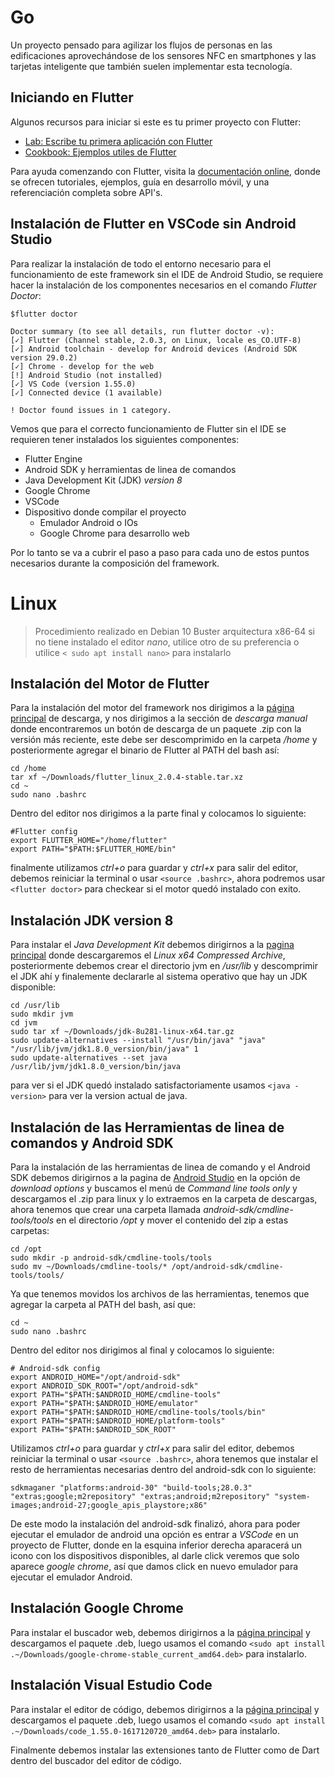 # Go

Un proyecto pensado para agilizar los flujos de personas en las edificaciones aprovechándose de los sensores NFC en smartphones y las tarjetas inteligente que también suelen implementar esta tecnología.

## Iniciando en Flutter

Algunos recursos para iniciar si este es tu primer proyecto con Flutter:

- [Lab: Escribe tu primera aplicación con Flutter](https://flutter.dev/docs/get-started/codelab)
- [Cookbook: Ejemplos utiles de Flutter](https://flutter.dev/docs/cookbook)

Para ayuda comenzando con Flutter, visita la
[documentación online](https://flutter.dev/docs), donde se ofrecen tutoriales,
ejemplos, guía en desarrollo móvil, y una referenciación completa sobre API's.

## Instalación de Flutter en VSCode sin Android Studio

Para realizar la instalación de todo el entorno necesario para el funcionamiento de este framework sin el IDE de Android Studio, se requiere hacer la instalación de los componentes necesarios en el comando *Flutter Doctor*:

```
$flutter doctor

Doctor summary (to see all details, run flutter doctor -v):
[✓] Flutter (Channel stable, 2.0.3, on Linux, locale es_CO.UTF-8)
[✓] Android toolchain - develop for Android devices (Android SDK version 29.0.2)
[✓] Chrome - develop for the web
[!] Android Studio (not installed)
[✓] VS Code (version 1.55.0)
[✓] Connected device (1 available)

! Doctor found issues in 1 category.
```

Vemos que para el correcto funcionamiento de Flutter sin el IDE se requieren tener instalados los siguientes componentes:

- Flutter Engine
- Android SDK y herramientas de linea de comandos
- Java Development Kit (JDK) *version 8*
- Google Chrome
- VSCode
- Dispositivo donde compilar el proyecto
    - Emulador Android o IOs
    - Google Chrome para desarrollo web

Por lo tanto se va a cubrir el paso a paso para cada uno de estos puntos necesarios durante la composición del framework.

# Linux

> Procedimiento realizado en Debian 10 Buster arquitectura x86-64
> si no tiene instalado el editor *nano*, utilice otro de su preferencia o utilice `< sudo apt install nano>` para instalarlo
## Instalación del Motor de Flutter

Para la instalación del motor del framework nos dirigimos a la [página principal](https://flutter.dev/docs/get-started/install/linux) de descarga, y nos dirigimos a la sección de *descarga manual* donde encontraremos un botón de descarga de un paquete .zip con la versión más reciente, este debe ser descomprimido en la carpeta */home* y posteriormente agregar el binario de Flutter al PATH del bash así:

```
cd /home
tar xf ~/Downloads/flutter_linux_2.0.4-stable.tar.xz
cd ~
sudo nano .bashrc
```

Dentro del editor nos dirigimos a la parte final y colocamos lo siguiente:

```
#Flutter config
export FLUTTER_HOME="/home/flutter"
export PATH="$PATH:$FLUTTER_HOME/bin"
```

finalmente utilizamos *ctrl+o* para guardar y *ctrl+x* para salir del editor, debemos reiniciar la terminal o usar `<source .bashrc>`, ahora podremos usar `<flutter doctor>` para checkear si el motor quedó instalado con exito.

## Instalación JDK version 8

Para instalar el *Java Development Kit* debemos dirigirnos a la [pagina principal](https://www.oracle.com/co/java/technologies/javase/javase-jdk8-downloads.html) donde descargaremos el *Linux x64 Compressed Archive*, posteriormente debemos crear el directorio jvm  en */usr/lib* y descomprimir el JDK ahí y finalemente declararle al sistema operativo que hay un JDK disponible:

```
cd /usr/lib
sudo mkdir jvm
cd jvm
sudo tar xf ~/Downloads/jdk-8u281-linux-x64.tar.gz
sudo update-alternatives --install "/usr/bin/java" "java" "/usr/lib/jvm/jdk1.8.0_version/bin/java" 1
sudo update-alternatives --set java /usr/lib/jvm/jdk1.8.0_version/bin/java
```

para ver si el JDK quedó instalado satisfactoriamente usamos `<java -version>` para ver la version actual de java.

## Instalación de las Herramientas de linea de comandos y Android SDK

Para la instalación de las herramientas de linea de comando y el Android SDK debemos dirigirnos a la pagina de [Android Studio](https://developer.android.com/studio) en la opción de *download options* y buscamos el menú de *Command line tools only* y descargamos el .zip para linux y lo extraemos en la carpeta de descargas, ahora tenemos que crear una carpeta llamada *android-sdk/cmdline-tools/tools* en el directorio */opt* y mover el contenido del zip a estas carpetas:

```
cd /opt
sudo mkdir -p android-sdk/cmdline-tools/tools
sudo mv ~/Downloads/cmdline-tools/* /opt/android-sdk/cmdline-tools/tools/
```

Ya que tenemos movidos los archivos de las herramientas, tenemos que agregar la carpeta al PATH del bash, así que:

```
cd ~
sudo nano .bashrc
```

Dentro del editor nos dirigimos al final y colocamos lo siguiente:

```
# Android-sdk config
export ANDROID_HOME="/opt/android-sdk"
export ANDROID_SDK_ROOT="/opt/android-sdk"
export PATH="$PATH:$ANDROID_HOME/cmdline-tools"
export PATH="$PATH:$ANDROID_HOME/emulator"
export PATH="$PATH:$ANDROID_HOME/cmdline-tools/tools/bin"
export PATH="$PATH:$ANDROID_HOME/platform-tools"
export PATH="$PATH:$ANDROID_SDK_ROOT"
```

Utilizamos *ctrl+o* para guardar y *ctrl+x* para salir del editor, debemos reiniciar la terminal o usar `<source .bashrc>`, ahora tenemos que instalar el resto de herramientas necesarias dentro del android-sdk con lo siguiente:

```
sdkmaganer "platforms:android-30" "build-tools;28.0.3" "extras;google;m2repository" "extras;android;m2repository" "system-images;android-27;google_apis_playstore;x86"
```

De este modo la instalación del android-sdk finalizó, ahora para poder ejecutar el emulador de android una opción es entrar a *VSCode* en un proyecto de Flutter, donde en la esquina inferior derecha aparacerá un icono con los dispositivos disponibles, al darle click veremos que solo aparece *google chrome*, así que damos click en nuevo emulador para ejecutar el emulador Android.

## Instalación Google Chrome

Para instalar el buscador web, debemos dirigirnos a la [página principal](https://www.google.com/intl/es-419/chrome/) y descargamos el paquete .deb, luego usamos el comando `<sudo apt install .~/Downloads/google-chrome-stable_current_amd64.deb>` para instalarlo.
## Instalación Visual Estudio Code

Para instalar el editor de código, debemos dirigirnos a la [página principal](https://code.visualstudio.com/) y descargamos el paquete .deb, luego usamos el comando `<sudo apt install .~/Downloads/code_1.55.0-1617120720_amd64.deb>` para instalarlo.

Finalmente debemos instalar las extensiones tanto de Flutter como de Dart dentro del buscador del editor de código.
